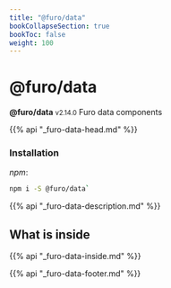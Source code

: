 ```yaml
---
title: "@furo/data"
bookCollapseSection: true
bookToc: false
weight: 100
---
```


# @furo/data
**@furo/data** <small>v2.14.0</small>
Furo data components

{{% api "_furo-data-head.md" %}}

### Installation
*npm*:
```bash
npm i -S @furo/data`
```


{{% api "_furo-data-description.md" %}}

## What is inside
{{% api "_furo-data-inside.md" %}}

{{% api "_furo-data-footer.md" %}}
